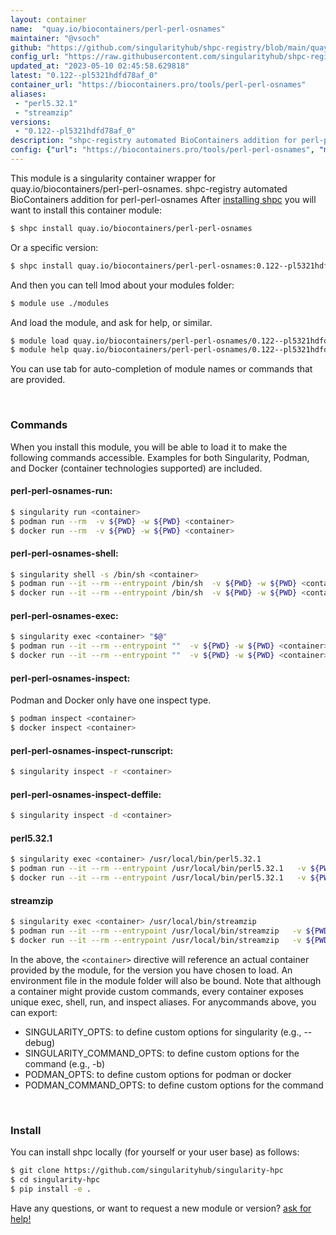 ```yaml
---
layout: container
name:  "quay.io/biocontainers/perl-perl-osnames"
maintainer: "@vsoch"
github: "https://github.com/singularityhub/shpc-registry/blob/main/quay.io/biocontainers/perl-perl-osnames/container.yaml"
config_url: "https://raw.githubusercontent.com/singularityhub/shpc-registry/main/quay.io/biocontainers/perl-perl-osnames/container.yaml"
updated_at: "2023-05-10 02:45:58.629818"
latest: "0.122--pl5321hdfd78af_0"
container_url: "https://biocontainers.pro/tools/perl-perl-osnames"
aliases:
 - "perl5.32.1"
 - "streamzip"
versions:
 - "0.122--pl5321hdfd78af_0"
description: "shpc-registry automated BioContainers addition for perl-perl-osnames"
config: {"url": "https://biocontainers.pro/tools/perl-perl-osnames", "maintainer": "@vsoch", "description": "shpc-registry automated BioContainers addition for perl-perl-osnames", "latest": {"0.122--pl5321hdfd78af_0": "sha256:6d9474a1e03cd49625dfe50d3d59212312efddfa660fc086d059afddce04e9bc"}, "tags": {"0.122--pl5321hdfd78af_0": "sha256:6d9474a1e03cd49625dfe50d3d59212312efddfa660fc086d059afddce04e9bc"}, "docker": "quay.io/biocontainers/perl-perl-osnames", "aliases": {"perl5.32.1": "/usr/local/bin/perl5.32.1", "streamzip": "/usr/local/bin/streamzip"}}
---
```


This module is a singularity container wrapper for quay.io/biocontainers/perl-perl-osnames.
shpc-registry automated BioContainers addition for perl-perl-osnames
After [installing shpc](#install) you will want to install this container module:


```bash
$ shpc install quay.io/biocontainers/perl-perl-osnames
```

Or a specific version:

```bash
$ shpc install quay.io/biocontainers/perl-perl-osnames:0.122--pl5321hdfd78af_0
```

And then you can tell lmod about your modules folder:

```bash
$ module use ./modules
```

And load the module, and ask for help, or similar.

```bash
$ module load quay.io/biocontainers/perl-perl-osnames/0.122--pl5321hdfd78af_0
$ module help quay.io/biocontainers/perl-perl-osnames/0.122--pl5321hdfd78af_0
```

You can use tab for auto-completion of module names or commands that are provided.

<br>

### Commands

When you install this module, you will be able to load it to make the following commands accessible.
Examples for both Singularity, Podman, and Docker (container technologies supported) are included.

#### perl-perl-osnames-run:

```bash
$ singularity run <container>
$ podman run --rm  -v ${PWD} -w ${PWD} <container>
$ docker run --rm  -v ${PWD} -w ${PWD} <container>
```

#### perl-perl-osnames-shell:

```bash
$ singularity shell -s /bin/sh <container>
$ podman run --it --rm --entrypoint /bin/sh  -v ${PWD} -w ${PWD} <container>
$ docker run --it --rm --entrypoint /bin/sh  -v ${PWD} -w ${PWD} <container>
```

#### perl-perl-osnames-exec:

```bash
$ singularity exec <container> "$@"
$ podman run --it --rm --entrypoint ""  -v ${PWD} -w ${PWD} <container> "$@"
$ docker run --it --rm --entrypoint ""  -v ${PWD} -w ${PWD} <container> "$@"
```

#### perl-perl-osnames-inspect:

Podman and Docker only have one inspect type.

```bash
$ podman inspect <container>
$ docker inspect <container>
```

#### perl-perl-osnames-inspect-runscript:

```bash
$ singularity inspect -r <container>
```

#### perl-perl-osnames-inspect-deffile:

```bash
$ singularity inspect -d <container>
```


#### perl5.32.1

```bash
$ singularity exec <container> /usr/local/bin/perl5.32.1
$ podman run --it --rm --entrypoint /usr/local/bin/perl5.32.1   -v ${PWD} -w ${PWD} <container> -c " $@"
$ docker run --it --rm --entrypoint /usr/local/bin/perl5.32.1   -v ${PWD} -w ${PWD} <container> -c " $@"
```


#### streamzip

```bash
$ singularity exec <container> /usr/local/bin/streamzip
$ podman run --it --rm --entrypoint /usr/local/bin/streamzip   -v ${PWD} -w ${PWD} <container> -c " $@"
$ docker run --it --rm --entrypoint /usr/local/bin/streamzip   -v ${PWD} -w ${PWD} <container> -c " $@"
```



In the above, the `<container>` directive will reference an actual container provided
by the module, for the version you have chosen to load. An environment file in the
module folder will also be bound. Note that although a container
might provide custom commands, every container exposes unique exec, shell, run, and
inspect aliases. For anycommands above, you can export:

 - SINGULARITY_OPTS: to define custom options for singularity (e.g., --debug)
 - SINGULARITY_COMMAND_OPTS: to define custom options for the command (e.g., -b)
 - PODMAN_OPTS: to define custom options for podman or docker
 - PODMAN_COMMAND_OPTS: to define custom options for the command

<br>

### Install

You can install shpc locally (for yourself or your user base) as follows:

```bash
$ git clone https://github.com/singularityhub/singularity-hpc
$ cd singularity-hpc
$ pip install -e .
```

Have any questions, or want to request a new module or version? [ask for help!](https://github.com/singularityhub/singularity-hpc/issues)